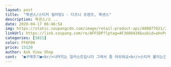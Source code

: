 ```yaml
---
layout: post 
title:  "북센스/스티커 컬러링1 - 디즈니 프렌즈, 북센스" 
description: 북센스/스 ..
date: 2020-04-17 06:46:54 
img: https://static.coupangcdn.com/image/retail-product-api/A00077021/2420204/3841035/main/9788993746518_L.jpg 
linkUrl: https://link.coupang.com/re/AFFSDP?lptag=AF3600438&subid=ahnPublicAsk&pageKey=241288358&itemId=767216033&vendorItemId=4948854942&traceid=V0-113-2324de64a6703ad7 
categories: [1021] 
color: FF6F00 
price: 15120 
author: Ask View Shop 
cont:  "●구매후기●<br/>나머지는 일러스트입니다 그래서 좀 아쉬워요<br/>스티커 붙이는건 5가지 그림밖에 없어요<br/>심심할때 하려고 구매했는데 시간가는줄 모르고 잼있어요~<br/>집순이 이기도 하고 코로나19 때문에 집에있는시간이 늘어서 뭘 하면 좋을지 고민하다가 구매했습니다.<br/> 색칠하는 컬러링북을 사면 색칠하는것 또한 스트레스 일것 같아서 ㅋㅋㅋ스티커로 구매했는데 너무 편하고 좋습니다.<br/> 이거 다하고 다른것도 구매할려고요.<br/><br/>핀셋이 같이 구매되면 좋을거 같아요<br/>나머지는 일러스트입니다 그래서 좀 아쉬워요<br/>스티커 붙이는건 5가지 그림밖에 없어요<br/>심심할때 하려고 구매했는데 시간가는줄 모르고 잼있어요~<br/>집순이 이기도 하고 코로나19 때문에 집에있는시간이 늘어서 뭘 하면 좋을지 고민하다가 구매했습니다.<br/> 색칠하는 컬러링북을 사면 색칠하는것 또한 스트레스 일것 같아서 ㅋㅋㅋ스티커로 구매했는데 너무 편하고 좋습니다.<br/> 이거 다하고 다른것도 구매할려고요.<br/><br/>핀셋이 같이 구매되면 좋을거 같아요<br/>" 
---
```

